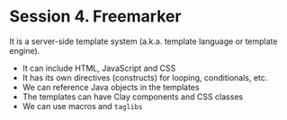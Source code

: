 # Session 4. Freemarker

It is a server-side template system (a.k.a. template language or template engine).

- It can include HTML, JavaScript and CSS
- It has its own directives (constructs) for looping, conditionals, etc.
- We can reference Java objects in the templates
- The templates can have Clay components and CSS classes
- We can use macros and `taglibs`








